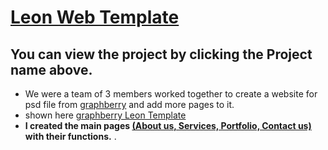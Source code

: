 # [Leon Web Template](https://zeyad2003.github.io/Web-Template/)
## You can view the project by clicking the Project name above.
* We were a team of 3 members worked together to create a website for psd file from <u>graphberry</u> and add more pages to it. 
* shown here [graphberry Leon Template](https://www.graphberry.com/item/leon-psd-agency-template)  
* **I created the main pages <u>(About us, Services, Portfolio, Contact us)</u> with their functions.**
.
